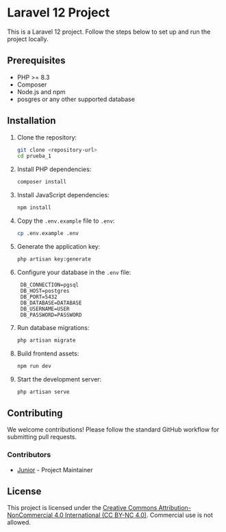 # Laravel 12 Project

This is a Laravel 12 project. Follow the steps below to set up and run the project locally.

## Prerequisites

- PHP >= 8.3
- Composer
- Node.js and npm
- posgres or any other supported database

## Installation

1. Clone the repository:

    ```bash
    git clone <repository-url>
    cd prueba_1
    ```

2. Install PHP dependencies:

    ```bash
    composer install
    ```

3. Install JavaScript dependencies:

    ```bash
    npm install
    ```

4. Copy the `.env.example` file to `.env`:

    ```bash
    cp .env.example .env
    ```

5. Generate the application key:

    ```bash
    php artisan key:generate
    ```

6. Configure your database in the `.env` file:

    ```
     DB_CONNECTION=pgsql
     DB_HOST=postgres
     DB_PORT=5432
     DB_DATABASE=DATABASE
     DB_USERNAME=USER
     DB_PASSWORD=PASSWORD
    ```

7. Run database migrations:

    ```bash
    php artisan migrate
    ```

8. Build frontend assets:

    ```bash
    npm run dev
    ```

9. Start the development server:
    ```bash
    php artisan serve
    ```

## Contributing

We welcome contributions! Please follow the standard GitHub workflow for submitting pull requests.

### Contributors

- [Junior](https://github.com/junior) - Project Maintainer

## License

This project is licensed under the [Creative Commons Attribution-NonCommercial 4.0 International (CC BY-NC 4.0)](LICENSE).
Commercial use is not allowed.
